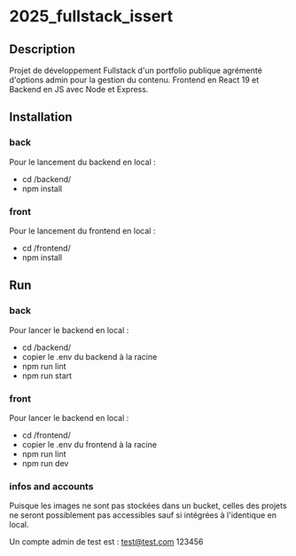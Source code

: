 # 2025_fullstack_issert


## Description

Projet de développement Fullstack d'un portfolio publique agrémenté d'options admin pour la gestion du contenu.
Frontend en React 19 et Backend en JS avec Node et Express.

## Installation

### back
Pour le lancement du backend en local : 
- cd /backend/
- npm install

### front
Pour le lancement du frontend en local : 
- cd /frontend/
- npm install

## Run

### back
Pour lancer le backend en local : 
- cd /backend/
- copier le .env du backend à la racine
- npm run lint 
- npm run start


### front
Pour lancer le backend en local : 
- cd /frontend/
- copier le .env du frontend à la racine
- npm run lint 
- npm run dev

### infos and accounts
Puisque les images ne sont pas stockées dans un bucket, celles des projets ne seront possiblement pas accessibles sauf si intégrées à l'identique en local.

Un compte admin de test est : 
test@test.com
123456
